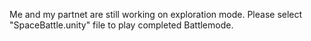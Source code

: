 Me and my partnet are still working on exploration mode.  Please select "SpaceBattle.unity" file to play completed Battlemode.
